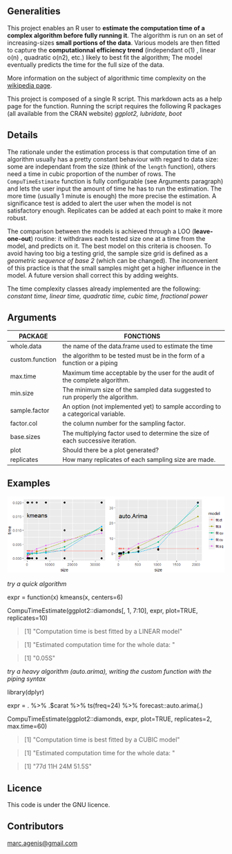 ## Generalities

This project enables an R user to **estimate the computation time of a complex algorithm before fully running it**. 
The algorithm is run on an set of increasing-sizes **small portions of the data**. 
Various models are then fitted to capture the **computationnal efficiency trend** (independant o(1) , linear o(n) , quadratic o(n2), etc.) likely to best fit the algorithm;
The model eventually predicts the time for the full size of the data. 

More information on the subject of algorithmic time complexity on the [wikipedia page](http://en.wikipedia.org/wiki/Time_complexity). 


This project is composed of a single R script. This markdown acts as a help page for the function.
Running the script requires the following R packages (all available from the CRAN website)
*ggplot2, lubridate, boot*

## Details

The rationale under the estimation process is that computation time of an algorithm usually has a pretty constant behaviour with regard to data size: some are independant from the size (think of the `length` function), others need a time in cubic proportion of the number of rows. 
The `CompuTimeEstimate` function is fully configurable (see Arguments paragraph) and lets the user input the amount of time he has to run the estimation. The more time (usually 1 minute is enough) the more precise the estimation.
A significance test is added to alert the user when the model is not satisfactory enough. Replicates can be added at each point to make it more robust. 

The comparison between the models is achieved through a LOO (**leave-one-out**) routine: it withdraws each tested size one at a time from the model, and predicts on it. The best model on this criteria is choosen.
To avoid having too big a testing grid, the sample size grid is defined as a *geometric sequence of base 2* (which can be changed). The inconvenient of this practice is that the small samples might get a higher influence in the model. A future version shall correct this by adding weights.

The time complexity classes already implemented are the following:
*constant time, linear time, quadratic time, cubic time, fractional power*

## Arguments

| PACKAGE           | FONCTIONS                                                                          |
|-------------------|------------------------------------------------------------------------------------|
| whole.data        | the name of the data.frame used to estimate the time                               |
| custom.function   | the algorithm to be tested must be in the form of a function or a piping           |
| max.time          | Maximum time acceptable by the user for the audit of the complete algorithm.       |
| min.size          | The minimum size of the sampled data suggested to run properly the algorithm.      |
| sample.factor     | An option (not implemented yet) to sample according to a categorical variable.     |
| factor.col        | the column number for the sampling factor.                                         |
| base.sizes        | The multiplying factor used to determine the size of each successive iteration.    |
| plot              | Should there be a plot generated?                                                  |
| replicates        | How many replicates of each sampling size are made.                                |


## Examples

![](two.examples.plot.output.png)

*try a quick algorithm*

expr = function(x) kmeans(x, centers=6)

CompuTimeEstimate(ggplot2::diamonds[, 1, 7:10], expr, plot=TRUE, replicates=10)

>[1] "Computation time is best fitted by a LINEAR model"

>[1] "Estimated computation time for the whole data: "

>[1] "0.05S"

*try a heavy algorithm (auto.arima), writing the custom function with the piping syntax*

library(dplyr)

expr = . %>% .$carat %>% ts(freq=24) %>% forecast::auto.arima(.)

CompuTimeEstimate(ggplot2::diamonds, expr, plot=TRUE, replicates=2, max.time=60)

>[1] "Computation time is best fitted by a CUBIC model"

>[1] "Estimated computation time for the whole data: "

>[1] "77d 11H 24M 51.5S"

## Licence

This code is under the GNU licence.

## Contributors

marc.agenis@gmail.com
